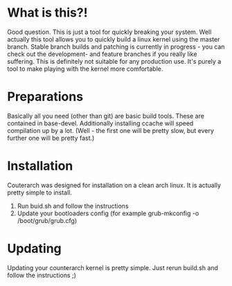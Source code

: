 # What is this?!
Good question. This is just a tool for quickly breaking your system. Well actually this tool allows you to quickly build a linux kernel using the master branch. Stable branch builds and patching is currently in progress - you can check out the development- and feature branches if you really like suffering.
This is definitely not suitable for any production use. It's purely a tool to make playing with the kernel more comfortable.

# Preparations
Basically all you need (other than git) are basic build tools. These are contained in base-devel.
Additionally installing ccache will speed compilation up by a lot. (Well - the first one will be pretty slow, but every further one will be pretty fast.)

# Installation
Couterarch was designed for installation on a clean arch linux. It is actually pretty simple to install.

1. Run buid.sh and follow the instructions
2. Update your bootloaders config (for example grub-mkconfig -o /boot/grub/grub.cfg)

# Updating
Updating your counterarch kernel is pretty simple. Just rerun build.sh and follow the instructions ;)

